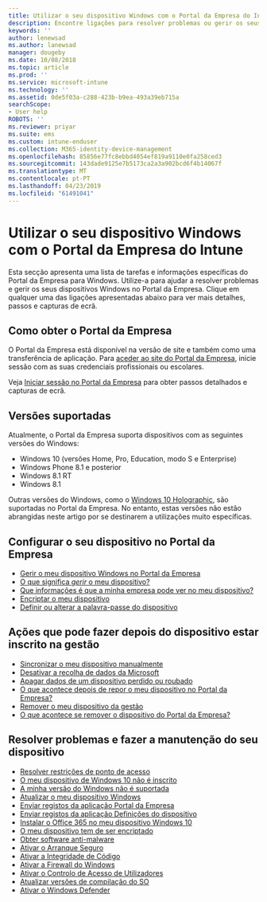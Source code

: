 ```yaml
---
title: Utilizar o seu dispositivo Windows com o Portal da Empresa do Intune | Microsoft Docs
description: Encontre ligações para resolver problemas ou gerir os seus dispositivos Windows a partir do Portal da Empresa
keywords: ''
author: lenewsad
ms.author: lanewsad
manager: dougeby
ms.date: 10/08/2018
ms.topic: article
ms.prod: ''
ms.service: microsoft-intune
ms.technology: ''
ms.assetid: 0de5f03a-c288-423b-b9ea-493a39eb715a
searchScope:
- User help
ROBOTS: ''
ms.reviewer: priyar
ms.suite: ems
ms.custom: intune-enduser
ms.collection: M365-identity-device-management
ms.openlocfilehash: 85856e77fc8ebbd4054ef819a9110e0fa258ced3
ms.sourcegitcommit: 143dade9125e7b5173ca2a3a902bcd6f4b14067f
ms.translationtype: MT
ms.contentlocale: pt-PT
ms.lasthandoff: 04/23/2019
ms.locfileid: "61491041"
---
```

# <a name="using-your-windows-device-with-intune-company-portal"></a>Utilizar o seu dispositivo Windows com o Portal da Empresa do Intune

Esta secção apresenta uma lista de tarefas e informações específicas do Portal da Empresa para Windows. Utilize-a para ajudar a resolver problemas e gerir os seus dispositivos Windows no Portal da Empresa. Clique em qualquer uma das ligações apresentadas abaixo para ver mais detalhes, passos e capturas de ecrã.  

## <a name="how-to-get-company-portal"></a>Como obter o Portal da Empresa
O Portal da Empresa está disponível na versão de site e também como uma transferência de aplicação. Para [aceder ao site do Portal da Empresa](https://go.microsoft.com/fwlink/?linkid=2010980), inicie sessão com as suas credenciais profissionais ou escolares.  

Veja [Iniciar sessão no Portal da Empresa](https://docs.microsoft.com/intune-user-help/sign-in-to-the-company-portal) para obter passos detalhados e capturas de ecrã.

## <a name="supported-versions"></a>Versões suportadas

Atualmente, o Portal da Empresa suporta dispositivos com as seguintes versões do Windows:

* Windows 10 (versões Home, Pro, Education, modo S e Enterprise)
* Windows Phone 8.1 e posterior
* Windows 8.1 RT
* Windows 8.1

Outras versões do Windows, como o [Windows 10 Holographic](https://www.microsoft.com/hololens), são suportadas no Portal da Empresa. No entanto, estas versões não estão abrangidas neste artigo por se destinarem a utilizações muito específicas.

## <a name="set-up-your-device-in-the-company-portal"></a>Configurar o seu dispositivo no Portal da Empresa
- [Gerir o meu dispositivo Windows no Portal da Empresa](windows-enrollment-company-portal.md)  
- [O que significa *gerir* o meu dispositivo?](what-happens-if-you-install-the-company-portal-app-and-enroll-your-device-in-intune-windows.md)
- [Que informações é que a minha empresa pode ver no meu dispositivo?](what-info-can-your-company-see-when-you-enroll-your-device-in-intune.md)
- [Encriptar o meu dispositivo](encrypt-your-device-windows.md)
- [Definir ou alterar a palavra-passe do dispositivo](set-or-change-your-password-windows.md)

## <a name="things-you-can-do-after-your-device-is-enrolled-in-management"></a>Ações que pode fazer depois do dispositivo estar inscrito na gestão
- [Sincronizar o meu dispositivo manualmente](sync-your-device-manually-windows.md)
- [Desativar a recolha de dados da Microsoft](turn-off-microsoft-usage-data-collection-windows.md)
- [Apagar dados de um dispositivo perdido ou roubado](reset-erase-your-device-cpwebsite.md)
- [O que acontece depois de repor o meu dispositivo no Portal da Empresa?](what-happens-if-you-reset-your-device-using-the-company-portal-windows.md)
- [Remover o meu dispositivo da gestão](unenroll-your-device-from-intune-windows.md)
- [O que acontece se remover o dispositivo do Portal da Empresa?](what-happens-if-you-unenroll-your-device-from-intune-windows.md)

## <a name="troubleshoot-and-maintain-your-device"></a>Resolver problemas e fazer a manutenção do seu dispositivo
* [Resolver restrições de ponto de acesso](resolve-access-point-restrictions.md)
* [O meu dispositivo de Windows 10 não é inscrito](troubleshoot-your-windows-10-device-windows.md)
* [A minha versão do Windows não é suportada](your-windows-version-isnt-yet-supported.md)
* [Atualizar o meu dispositivo Windows](you-need-to-update-your-windows-device.md)
* [Enviar registos da aplicação Portal da Empresa](send-logs-to-your-it-admin-cp-windows.md)
* [Enviar registos da aplicação Definições do dispositivo](send-logs-to-your-it-admin-settings-windows.md)
* [Instalar o Office 365 no meu dispositivo Windows 10](install-office-windows.md)
* [O meu dispositivo tem de ser encriptado](you-need-to-enable-windows-encryption.md)
* [Obter software anti-malware](your-device-needs-antimalware-software.md)
* [Ativar o Arranque Seguro](you-need-to-enable-secure-boot-windows.md)
* [Ativar a Integridade de Código](you-need-to-enable-code-integrity.md)
* [Ativar a Firewall do Windows](you-need-to-enable-defender-firewall-windows.md)
* [Ativar o Controlo de Acesso de Utilizadores](you-need-to-enable-uac-windows.md)
* [Atualizar versões de compilação do SO](you-need-to-update-os-build-version-windows.md)
* [Ativar o Windows Defender](turn-on-defender-windows.md)
